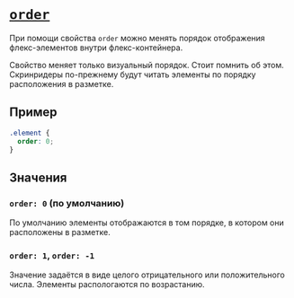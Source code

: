 # [`order`](../index.md)

При помощи свойства `order` можно менять порядок отображения флекс-элементов внутри флекс-контейнера.

Свойство меняет только визуальный порядок. Стоит помнить об этом. Скринридеры по-прежнему будут читать элементы по порядку расположения в разметке.

## Пример

```css
.element {
  order: 0;
}
```

## Значения

### `order: 0` (по умолчанию)

По умолчанию элементы отображаются в том порядке, в котором они расположены в разметке.

### `order: 1`, `order: -1`

Значение задаётся в виде целого отрицательного или положительного числа. Элементы распологаются по возрастанию.
